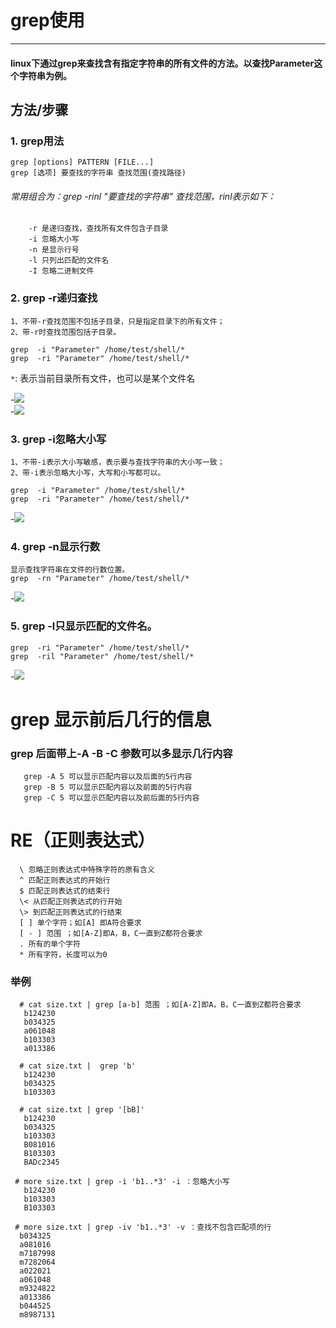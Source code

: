 # grep使用

----------
#### linux下通过grep来查找含有指定字符串的所有文件的方法。以查找Parameter这个字符串为例。

## 方法/步骤
### 1. grep用法
	            
    grep [options] PATTERN [FILE...]
    grep [选项] 要查找的字符串 查找范围(查找路径)

###### 常用组合为：grep -rinl "要查找的字符串" 查找范围，rinl表示如下：
		
		-r 是递归查找，查找所有文件包含子目录
		-i 忽略大小写
		-n 是显示行号
		-l 只列出匹配的文件名
		-I 忽略二进制文件

### 2. grep -r递归查找
	1、不带-r查找范围不包括子目录，只是指定目录下的所有文件；   
    2、带-r时查找范围包括子目录。
   
    grep  -i "Parameter" /home/test/shell/*   
    grep  -ri "Parameter" /home/test/shell/*
 `*`: 表示当前目录所有文件，也可以是某个文件名 
     
-![](https://imgsa.baidu.com/exp/pic/item/e49cf91190ef76c6a17baef49a16fdfaae516700.jpg)        
-![](https://imgsa.baidu.com/exp/pic/item/c856613e6709c93d484a5a28983df8dcd0005471.jpg)    

### 3. grep -i忽略大小写
    1、不带-i表示大小写敏感，表示要与查找字符串的大小写一致；
    2、带-i表示忽略大小写，大写和小写都可以。

    grep  -i "Parameter" /home/test/shell/*
    grep  -ri "Parameter" /home/test/shell/*

-![](https://imgsa.baidu.com/exp/pic/item/1a94b36eddc451dad1a05a34b1fd5266d116325f.jpg)    
    

### 4. grep -n显示行数
    显示查找字符串在文件的行数位置。
	grep  -rn "Parameter" /home/test/shell/* 
   
-![](https://imgsa.baidu.com/exp/pic/item/5af4d7ea15ce36d30503d2ef3df33a87e850b1af.jpg)    
### 5. grep -l只显示匹配的文件名。
	grep  -ri "Parameter" /home/test/shell/*
	grep  -ril "Parameter" /home/test/shell/*    
   
-![](https://imgsa.baidu.com/exp/pic/item/86d5bac27d1ed21b46ce7d3aaa6eddc450da3fae.jpg)



# grep 显示前后几行的信息

### grep 后面带上-A -B -C 参数可以多显示几行内容

       grep -A 5 可以显示匹配内容以及后面的5行内容
       grep -B 5 可以显示匹配内容以及前面的5行内容
       grep -C 5 可以显示匹配内容以及前后面的5行内容
       
       
#  RE（正则表达式） 

      \ 忽略正则表达式中特殊字符的原有含义 
      ^ 匹配正则表达式的开始行 
      $ 匹配正则表达式的结束行 
      \< 从匹配正则表达式的行开始 
      \> 到匹配正则表达式的行结束 
      [ ] 单个字符；如[A] 即A符合要求 
      [ - ] 范围 ；如[A-Z]即A，B，C一直到Z都符合要求 
      . 所有的单个字符 
      * 所有字符，长度可以为0  

### 举例

      # cat size.txt | grep [a-b] 范围 ；如[A-Z]即A，B，C一直到Z都符合要求 
	   b124230 
	   b034325 
	   a061048 
	   b103303 
	   a013386 

      # cat size.txt |  grep 'b'
	   b124230 
	   b034325 
	   b103303 
       
      # cat size.txt | grep '[bB]' 
	   b124230 
	   b034325 
	   b103303 
	   B081016 
	   B103303 
	   BADc2345 
	 
     # more size.txt | grep -i 'b1..*3' -i ：忽略大小写  
	   b124230 
	   b103303 
	   B103303 
	 
     # more size.txt | grep -iv 'b1..*3' -v ：查找不包含匹配项的行 
	  b034325 
	  a081016 
	  m7187998 
	  m7282064 
	  a022021 
	  a061048 
	  m9324822 
	  a013386 
	  b044525 
	  m8987131 

 
      
